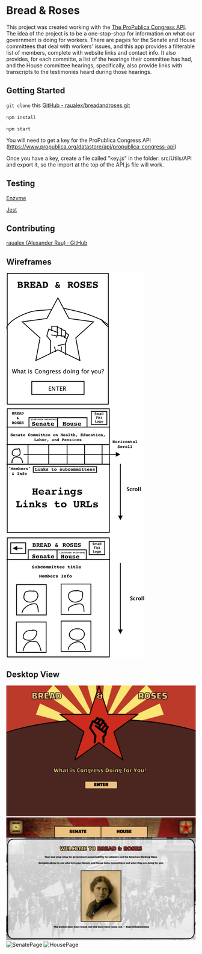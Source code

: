 # Bread & Roses
This project was created working with the [The ProPublica Congress API](https://www.propublica.org/datastore/api/propublica-congress-api). The idea of the project is to be a one-stop-shop for information on what our government is doing for workers.  There are pages for the Senate and House committees that deal with workers' issues, and this app provides a filterable list of members, complete with website links and contact info.  It also provides, for each committe, a list of the hearings their committee has had, and the House committee hearings, specifically, also provide links with transcripts to the testimonies heard during those hearings.

## Getting Started
`git clone` this [GitHub - raualex/breadandroses.git](https://github.com/raualex/breadandroses.git)

`npm install`

`npm start`

You will need to get a key for the ProPublica Congress API (https://www.propublica.org/datastore/api/propublica-congress-api)

Once you have a key, create a file called "key.js" in the folder: src/Utils/API and export it, so the import at the top of the API.js file will work.

## Testing
[Enzyme](https://github.com/airbnb/enzyme)

[Jest](https://github.com/facebook/jest)

## Contributing
[raualex (Alexander Rau) · GitHub](https://github.com/raualex)

## Wireframes 
![Wireframes](https://github.com/raualex/breadandroses/blob/master/src/Wireframes-Screenshots/BandRWireframe.png)

## Desktop View
![LandingPage](https://github.com/raualex/breadandroses/blob/master/src/Wireframes-Screenshots/screencapture-LandingPage.png)
![WelcomeScreen](https://github.com/raualex/breadandroses/blob/master/src/Wireframes-Screenshots/screencapture-WelcomePage.png)
![SenatePage](https://github.com/raualex/breadandroses/blob/master/src/Wireframes-Screenshots/screencapture-SenatePage.png)
![HousePage](https://github.com/raualex/breadandroses/blob/master/src/Wireframes-Screenshots/screencapture-HousePage.png)
